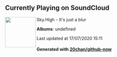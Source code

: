 ## Currently Playing on SoundCloud

[<img align="left" width="100" src="https://i1.sndcdn.com/artworks-000217214334-vz2jqb-t120x120.jpg">](https://soundcloud.com/skyhighbeatss/its-just-a-blur)

Sky.High - It's just a blur

**Albums**: undefined

Last updated at 17/07/2020 15:11

#### Generated with [20chan/github-now](https://github.com/20chan/github-now)


<!--
**20chan/20chan** is a ✨ _special_ ✨ repository because its `README.md` (this file) appears on your GitHub profile.

Here are some ideas to get you started:

- 🔭 I’m currently working on ...
- 🌱 I’m currently learning ...
- 👯 I’m looking to collaborate on ...
- 🤔 I’m looking for help with ...
- 💬 Ask me about ...
- 📫 How to reach me: ...
- 😄 Pronouns: ...
- ⚡ Fun fact: ...
-->
